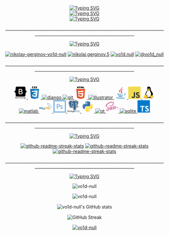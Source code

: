 <div align="center">
  <a href="https://git.io/typing-svg"><img src="https://readme-typing-svg.demolab.com?font=Metal+Mania&size=46&pause=1000&color=6114C0&center=true&vCenter=true&width=435&lines=%EF%BC%88%E2%9C%98%E0%B7%B4%E2%9C%98%EF%BC%89" alt="Typing SVG" /></a>
</div>
<div align="center">
  <a href="https://git.io/typing-svg"><img src="https://readme-typing-svg.demolab.com?font=Metal+Mania&size=46&pause=1000&color=B60000FF&center=true&vCenter=true&width=435&lines=I+am+vo1d.null;Also+known+as+;Nikolay+Gerginov;Mortality+is+weakness;Oblivion+awaits" alt="Typing SVG" /></a>
</div>
<div align="center">
  <a href="https://git.io/typing-svg"><img src="https://readme-typing-svg.demolab.com?font=Metal+Mania&size=46&pause=1000&color=6114C0&center=true&vCenter=true&width=435&lines=%EF%BC%88%E2%9C%98%E0%B7%B4%E2%9C%98%EF%BC%89" alt="Typing SVG" /></a>
</div>
<p align="center">_______________________________________________________________________________________________________________________________</p>
<div align="center"><a href="https://git.io/typing-svg"><img src="https://readme-typing-svg.demolab.com?font=Metal+Mania&size=46&pause=1000&color=6114C0&center=true&vCenter=true&width=435&lines=Connect+with+me" alt="Typing SVG" /></a></div>
<p align="center">
<a href="https://linkedin.com/in/nikolay-gerginov-vo1d-null" target="blank"><img align="center" src="https://raw.githubusercontent.com/rahuldkjain/github-profile-readme-generator/master/src/images/icons/Social/linked-in-alt.svg" alt="nikolay-gerginov-vo1d-null" height="30" width="40" /></a>
<a href="https://fb.com/nikolai.gerginov.5" target="blank"><img align="center" src="https://raw.githubusercontent.com/rahuldkjain/github-profile-readme-generator/master/src/images/icons/Social/facebook.svg" alt="nikolai.gerginov.5" height="30" width="40" /></a>
<a href="https://instagram.com/vo1d.null" target="blank"><img align="center" src="https://raw.githubusercontent.com/rahuldkjain/github-profile-readme-generator/master/src/images/icons/Social/instagram.svg" alt="vo1d.null" height="30" width="40" /></a>
<a href="https://www.youtube.com/c/@vo1d_null" target="blank"><img align="center" src="https://raw.githubusercontent.com/rahuldkjain/github-profile-readme-generator/master/src/images/icons/Social/youtube.svg" alt="@vo1d_null" height="30" width="40" /></a>
</p>

<p align="center">_______________________________________________________________________________________________________________________________</p>
<div align="center"><a href="https://git.io/typing-svg"><img src="https://readme-typing-svg.demolab.com?font=Metal+Mania&size=46&pause=1000&color=6114C0&center=true&vCenter=true&width=435&lines=Tech+Stack" alt="Typing SVG" /></a></div>

<p align="center"> <a href="https://getbootstrap.com" target="_blank" rel="noreferrer"> <img src="https://raw.githubusercontent.com/devicons/devicon/master/icons/bootstrap/bootstrap-plain-wordmark.svg" alt="bootstrap" width="40" height="40"/> </a> <a href="https://www.w3schools.com/css/" target="_blank" rel="noreferrer"> <img src="https://raw.githubusercontent.com/devicons/devicon/master/icons/css3/css3-original-wordmark.svg" alt="css3" width="40" height="40"/> </a> <a href="https://www.djangoproject.com/" target="_blank" rel="noreferrer"> <img src="https://cdn.worldvectorlogo.com/logos/django.svg" alt="django" width="40" height="40"/> </a> <a href="https://git-scm.com/" target="_blank" rel="noreferrer"> <img src="https://www.vectorlogo.zone/logos/git-scm/git-scm-icon.svg" alt="git" width="40" height="40"/> </a> <a href="https://www.w3.org/html/" target="_blank" rel="noreferrer"> <img src="https://raw.githubusercontent.com/devicons/devicon/master/icons/html5/html5-original-wordmark.svg" alt="html5" width="40" height="40"/> </a> <a href="https://www.adobe.com/in/products/illustrator.html" target="_blank" rel="noreferrer"> <img src="https://www.vectorlogo.zone/logos/adobe_illustrator/adobe_illustrator-icon.svg" alt="illustrator" width="40" height="40"/> </a> <a href="https://www.java.com" target="_blank" rel="noreferrer"> <img src="https://raw.githubusercontent.com/devicons/devicon/master/icons/java/java-original.svg" alt="java" width="40" height="40"/> </a> <a href="https://developer.mozilla.org/en-US/docs/Web/JavaScript" target="_blank" rel="noreferrer"> <img src="https://raw.githubusercontent.com/devicons/devicon/master/icons/javascript/javascript-original.svg" alt="javascript" width="40" height="40"/> </a> <a href="https://www.linux.org/" target="_blank" rel="noreferrer"> <img src="https://raw.githubusercontent.com/devicons/devicon/master/icons/linux/linux-original.svg" alt="linux" width="40" height="40"/> </a> <a href="https://www.mathworks.com/" target="_blank" rel="noreferrer"> <img src="https://upload.wikimedia.org/wikipedia/commons/2/21/Matlab_Logo.png" alt="matlab" width="40" height="40"/> </a> <a href="https://www.mysql.com/" target="_blank" rel="noreferrer"> <img src="https://raw.githubusercontent.com/devicons/devicon/master/icons/mysql/mysql-original-wordmark.svg" alt="mysql" width="40" height="40"/> </a> <a href="https://www.photoshop.com/en" target="_blank" rel="noreferrer"> <img src="https://raw.githubusercontent.com/devicons/devicon/master/icons/photoshop/photoshop-line.svg" alt="photoshop" width="40" height="40"/> </a> <a href="https://www.postgresql.org" target="_blank" rel="noreferrer"> <img src="https://raw.githubusercontent.com/devicons/devicon/master/icons/postgresql/postgresql-original-wordmark.svg" alt="postgresql" width="40" height="40"/> </a> <a href="https://www.python.org" target="_blank" rel="noreferrer"> <img src="https://raw.githubusercontent.com/devicons/devicon/master/icons/python/python-original.svg" alt="python" width="40" height="40"/> </a> <a href="https://www.qt.io/" target="_blank" rel="noreferrer"> <img src="https://upload.wikimedia.org/wikipedia/commons/0/0b/Qt_logo_2016.svg" alt="qt" width="40" height="40"/> </a> <a href="https://sass-lang.com" target="_blank" rel="noreferrer"> <img src="https://raw.githubusercontent.com/devicons/devicon/master/icons/sass/sass-original.svg" alt="sass" width="40" height="40"/> </a> <a href="https://www.sqlite.org/" target="_blank" rel="noreferrer"> <img src="https://www.vectorlogo.zone/logos/sqlite/sqlite-icon.svg" alt="sqlite" width="40" height="40"/> </a> <a href="https://www.typescriptlang.org/" target="_blank" rel="noreferrer"> <img src="https://raw.githubusercontent.com/devicons/devicon/master/icons/typescript/typescript-original.svg" alt="typescript" width="40" height="40"/> </a> </p>

<p align="center">_______________________________________________________________________________________________________________________________</p>
<div align="center"><a href="https://git.io/typing-svg"><img src="https://readme-typing-svg.demolab.com?font=Metal+Mania&size=46&pause=1000&color=6114C0&center=true&vCenter=true&width=435&lines=Featured+Projects" alt="Typing SVG" /></a></div>

<p align="center">
     <a href="https://github.com/vo1d-null/vo1d"><img width="278" src="https://denvercoder1-github-readme-stats.vercel.app/api/pin/?username=vo1d-null&repo=vo1d&theme=react&bg_color=1F222E&title_color=F8D866&hide_border=true&icon_color=F8D866&show_icons=false" alt="github-readme-streak-stats"></a>
    <a href="https://github.com/vo1d-null/CryptoTracker"><img width="278" src="https://denvercoder1-github-readme-stats.vercel.app/api/pin/?username=vo1d-null&repo=CryptoTracker&theme=react&bg_color=1F222E&title_color=F8D866&hide_border=true&icon_color=F8D866&show_icons=false" alt="github-readme-streak-stats"></a>
   <a href="https://github.com/vo1d-null/SnakeGame"><img width="278" src="https://denvercoder1-github-readme-stats.vercel.app/api/pin/?username=vo1d-null&repo=SnakeGame&theme=react&bg_color=1F222E&title_color=F8D866&hide_border=true&icon_color=F8D866&show_icons=false" alt="github-readme-streak-stats"></a>
  </p>

<p align="center">_______________________________________________________________________________________________________________________________</p>
<div align="center"><a href="https://git.io/typing-svg"><img src="https://readme-typing-svg.demolab.com?font=Metal+Mania&size=46&pause=1000&color=6114C0&center=true&vCenter=true&width=435&lines=Stats" alt="Typing SVG" /></a></div>

  <p align="center"> <img src="https://komarev.com/ghpvc/?username=vo1d-null&label=%20vo1d%20watchers&color=7a0eb4&style=flat-square" alt="vo1d-null" /> </p>
  <p align="center"> <img align="center" src="https://github-readme-stats.vercel.app/api/top-langs?username=vo1d-null&show_icons=true&theme=dracula&background=490F92FF&locale=en&layout=compact" alt="vo1d-null" /> </p>
  
<div>
  <p align="center"> <img align="center" src="https://github-readme-stats.vercel.app/api?username=vo1d-null&show_icons=true&theme=dracula&background=490F92FF" alt="vo1d-null's GitHub stats" /> </p>
  <p align="center"> <img align="center" src="http://github-readme-streak-stats.herokuapp.com?user=vo1d-null&theme=dracula&background=#490F92FF" alt="GitHub Streak" /> </p>
  <p align="center"> <a href="https://github.com/ryo-ma/github-profile-trophy"><img align="center" src="https://github-profile-trophy.vercel.app/?username=vo1d-null&theme=dracula&background=490F92FF&row=1" alt="vo1d-null" /></a></p>
</div>
